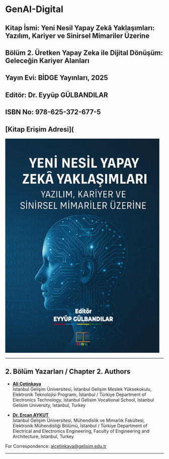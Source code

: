 # GenAI-Digital

## Kitap İsmi: Yeni Nesil Yapay Zekâ Yaklaşımları: Yazılım, Kariyer ve Sinirsel Mimariler Üzerine

## Bölüm 2. Üretken Yapay Zeka ile Dijital Dönüşüm: Geleceğin Kariyer Alanları

## Yayın Evi: BİDGE Yayınları, 2025

## Editör: Dr. Eyyüp GÜLBANDILAR

## ISBN No: 978-625-372-677-5

## [Kitap Erişim Adresi](

![AlternatifMetin](https://github.com/acetinkaya/GenAI-Digital/blob/main/kapak1.png)

----    

## 2. Bölüm Yazarları / Chapter 2. Authors     

- [**Ali Çetinkaya**](https://scholar.google.com.tr/citations?user=XSEW-NcAAAAJ)    
  İstanbul Gelişim Üniversitesi, İstanbul Gelişim Meslek Yüksekokulu, Elektronik Teknolojisi Programı, İstanbul / Türkiye
  Department of Electronics Technology, Istanbul Gelisim Vocational School, Istanbul Gelisim University, Istanbul, Turkey

- [**Dr. Ercan AYKUT**](https://scholar.google.com/citations?hl=tr&user=RgLwcksAAAAJ)    
  İstanbul Gelişim Üniversitesi, Mühendislik ve Mimarlık Fakültesi, Elektronik Mühendisliği Bölümü, İstanbul / Türkiye
  Department of Electrical and Electronics Engineering, Faculty of Engineering and Architecture, Istanbul, Turkey

For Correspondence: alcetinkaya@gelisim.edu.tr   

---   
   
